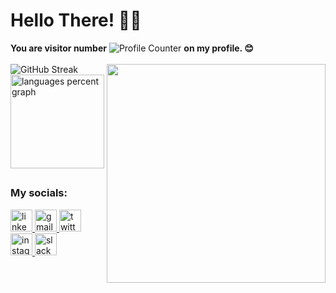 <h1 align="left">Hello There! 👋🏼 </h1>

<div>
  <strong>You are visitor number</strong>
  <img src="https://profile-counter.glitch.me/iamrishigandhi/count.svg?" alt="Profile Counter" />
  <strong>on my profile. 😊 </strong>
</div>
<br>
<div align="left">
  <img src="https://github-readme-streak-stats.herokuapp.com?user=iamrishigandhi&theme=vision-friendly-dark&hide_border=true&mode=daily&card_width=400" alt="GitHub Streak" />
  <img align = "right" height = "350" src = "https://media.giphy.com/media/v1.Y2lkPTc5MGI3NjExeGdhcGYwZDZsNm5ocGY4MWh4NXhsZngxenBsZm5jbHg5ZG9qaWFraSZlcD12MV9pbnRlcm5hbF9naWZfYnlfaWQmY3Q9Zw/5wWf7GZPPlIvA2DyR6o/giphy.gif" />
  
  <img src="https://github-readme-stats.vercel.app/api/top-langs?username=iamrishigandhi&locale=en&hide_title=false&layout=compact&card_width=360&langs_count=6&theme=vision-friendly-dark&hide_border=true" height="150" alt="languages percent graph" />
</div>

##

<div align="left">
  <h3>My socials:</h3>
  <a href="https://www.linkedin.com/in/iamrishigandhi/" target="_blank">
    <img src="https://img.shields.io/static/v1?message=LinkedIn&logo=linkedin&label=&color=0077B5&logoColor=white&labelColor=&style=for-the-badge" height="35" alt="linkedin logo"  />
  </a>
  <a href="mailto:rishigandhi2002@gmail.com" target="_blank">
    <img src="https://img.shields.io/static/v1?message=Gmail&logo=gmail&label=&color=c71610&logoColor=white&labelColor=&style=for-the-badge" height="35" alt="gmail logo"  />
  </a>
  <a href="https://twitter.com/i8rishigandhi" target="_blank">
    <img src="https://img.shields.io/static/v1?message=X&logo=twitter&label=&color=000000&logoColor=white&labelColor=&style=for-the-badge" height="35" alt="twitter logo"  />
  </a>
  <a href="https://www.instagram.com/iamrishigandhi/" target="_blank">
    <img src="https://img.shields.io/static/v1?message=Instagram&logo=instagram&label=&color=D62976&logoColor=white&labelColor=&style=for-the-badge" height="35" alt="instagram logo"  />
  </a>
  <img src="https://img.shields.io/static/v1?message=Slack&logo=slack&label=&color=185F34&logoColor=white&labelColor=&style=for-the-badge" height="35" alt="slack logo"  />
</div>
